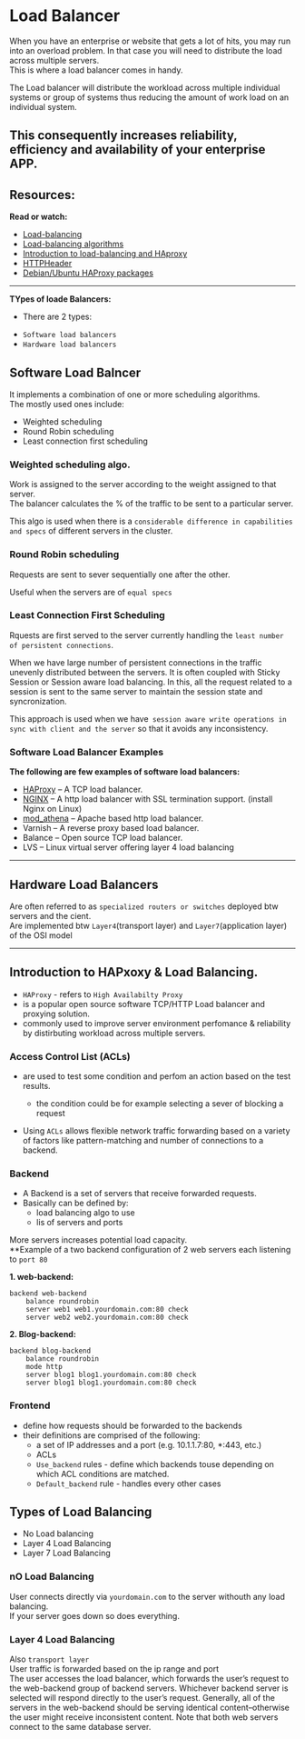 # Load Balancer
When you have an enterprise or website that gets a lot of hits, you may run into an overload problem. In that case you will need to distribute the load across multiple servers.  
This is where a load balancer comes in handy.

The Load balancer will distribute the workload across multiple individual systems or group of systems thus reducing the amount of work load on an individual system.

This consequently increases reliability, efficiency and availability of your enterprise APP.
---

## Resources:
**Read or watch:**
- [Load-balancing](https://www.thegeekstuff.com/2016/01/load-balancer-intro/)
- [Load-balancing algorithms](https://community.f5.com/kb/technicalarticles/intro-to-load-balancing-for-developers-%E2%80%93-the-algorithms/273759)
- [Introduction to load-balancing and HAproxy](https://www.digitalocean.com/community/tutorials/an-introduction-to-haproxy-and-load-balancing-concepts)
- [HTTPHeader](https://www.techopedia.com/definition/27178/http-header)
- [Debian/Ubuntu HAProxy packages](https://haproxy.debian.net/#distribution=Ubuntu&release=focal&version=2.8)
---

**TYpes of loade Balancers:**
- There are 2 types:
 * `Software load balancers`
 * `Hardware load balancers`

 ## Software Load Balncer
 It implements a combination of one or more scheduling algorithms.  
 The mostly used ones include:
 - Weighted scheduling
 - Round Robin scheduling
 - Least connection first scheduling

 ### Weighted scheduling algo.
 Work is assigned to the server according to the weight assigned to that server.  
 The balancer calculates the % of the traffic to be sent to a particular server.

 This algo is used when there is a `considerable difference in capabilities and specs` of different servers in the cluster.

 ### Round Robin scheduling
 Requests are sent to sever sequentially one after the other.

 Useful when the servers are of `equal specs`

 ### Least Connection First Scheduling
 Rquests are first served to the server currently handling the `least number of persistent connections`.

 When we have large number of persistent connections in the traffic unevenly distributed between the servers. It is often coupled with Sticky Session or Session aware load balancing. In this, all the request related to a session is sent to the same server to maintain the session state and syncronization.

 This approach is used when we have` session aware write operations in sync with client and the server` so that it avoids any inconsistency.

 ### Software Load Balancer Examples
**The following are few examples of software load balancers:**
- [HAProxy](https://www.haproxy.org/) – A TCP load balancer.
- [NGINX](https://www.nginx.com/resources/wiki/) – A http load balancer with SSL termination support. (install Nginx on Linux)
- [mod_athena](https://ath.sourceforge.net/mod_athena_doc/html/index.html) – Apache based http load balancer.
- Varnish – A reverse proxy based load balancer.
- Balance – Open source TCP load balancer.
- LVS – Linux virtual server offering layer 4 load balancing

---

## Hardware Load Balancers
Are often referred to as `specialized routers or switches` deployed btw servers and the cient.   
Are implemented btw `Layer4`(transport layer) and `Layer7`(application layer) of the OSI model



---

## Introduction to HAPxoxy & Load Balancing.
- `HAProxy` - refers to `High Availabilty Proxy`
- is a popular open source software TCP/HTTP Load balancer and proxying solution.
- commonly used to improve server environment perfomance & reliability by distirbuting workload across multiple servers.

### Access Control List (ACLs)
- are used to test some condition and perfom an action based on the test results.
     * the condition could be for example selecting a sever of blocking  a request

- Using `ACLs` allows flexible network traffic forwarding based on a variety of factors like pattern-matching and number of connections to a backend.

### Backend
- A Backend is a set of servers that receive forwarded requests.
- Basically can be defined by:
    * load balancing algo to use
    * lis of servers and ports

More servers increases potential load capacity.  
**Example of a two backend configuration of 2 web servers each listening to `port 80`

**1. web-backend:**
```
backend web-backend
    balance roundrobin
    server web1 web1.yourdomain.com:80 check
    server web2 web2.yourdomain.com:80 check
```
**2. Blog-backend:**
```
backend blog-backend
    balance roundrobin
    mode http
    server blog1 blog1.yourdomain.com:80 check
    server blog1 blog1.yourdomain.com:80 check
```

### Frontend
- define how requests should be forwarded to the backends
- their definitions are comprised of the following:
    * a set of IP addresses and a port (e.g. 10.1.1.7:80, *:443, etc.)
    * ACLs
    * `Use_backend` rules - define which backends touse depending on which ACL conditions are matched.
    * `Default_backend` rule - handles every other cases

## Types of Load Balancing
- No Load balancing
- Layer 4 Load Balancing
- Layer 7 Load Balancing

### nO Load Balancing
User connects directly via `yourdomain.com` to the server withouth any load balancing.  
If your server goes down so does everything.

### Layer 4 Load Balancing
Also `transport layer`  
User traffic is forwarded based on the ip range and port  
The user accesses the load balancer, which forwards the user’s request to the web-backend group of backend servers. Whichever backend server is selected will respond directly to the user’s request. Generally, all of the servers in the web-backend should be serving identical content–otherwise the user might receive inconsistent content. Note that both web servers connect to the same database server.